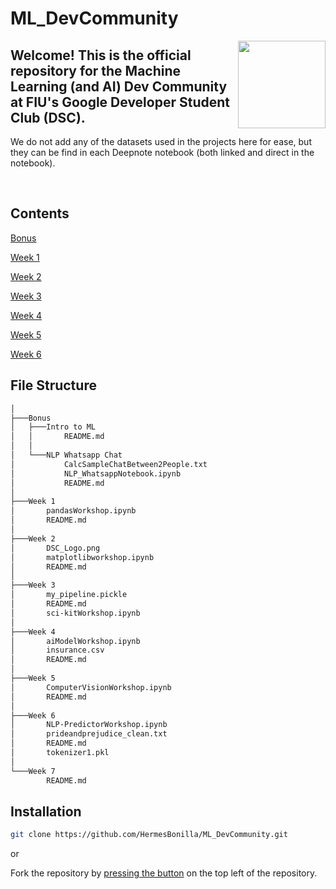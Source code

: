 # ML_DevCommunity

<img align="right" width="140px" src="https://developers.google.com/site-assets/images/home/google_developers_logo_480.png">

**Welcome! This is the official repository for the Machine Learning (and AI) Dev Community at FIU's Google Developer Student Club (DSC).**
---
We do not add any of the datasets used in the projects here for ease, but they can be find in each Deepnote notebook (both linked and direct in the notebook).

<br clear="left"/>

## Contents

[Bonus](https://github.com/HermesBonilla/ML_DevCommunity/tree/main/Bonus) 
    
[Week 1](https://github.com/HermesBonilla/ML_DevCommunity/tree/main/Week%201)

[Week 2](https://github.com/HermesBonilla/ML_DevCommunity/tree/main/Week%202)

[Week 3](https://github.com/HermesBonilla/ML_DevCommunity/tree/main/Week%203)

[Week 4](https://github.com/HermesBonilla/ML_DevCommunity/tree/main/Week%204)

[Week 5](https://github.com/HermesBonilla/ML_DevCommunity/tree/main/Week%205)

[Week 6](https://github.com/HermesBonilla/ML_DevCommunity/tree/main/Week%206)

## File Structure

```bash
│
├───Bonus
│   ├───Intro to ML
│   │       README.md
│   │
│   └───NLP Whatsapp Chat
│           CalcSampleChatBetween2People.txt
│           NLP_WhatsappNotebook.ipynb
│           README.md
│
├───Week 1
│       pandasWorkshop.ipynb
│       README.md
│
├───Week 2
│       DSC_Logo.png
│       matplotlibworkshop.ipynb
│       README.md
│
├───Week 3
│       my_pipeline.pickle
│       README.md
│       sci-kitWorkshop.ipynb
│
├───Week 4
│       aiModelWorkshop.ipynb
│       insurance.csv
│       README.md
│
├───Week 5
│       ComputerVisionWorkshop.ipynb
│       README.md
│
├───Week 6
│       NLP-PredictorWorkshop.ipynb
│       prideandprejudice_clean.txt
│       README.md
│       tokenizer1.pkl
│
└───Week 7
        README.md
```

## Installation
```bash
git clone https://github.com/HermesBonilla/ML_DevCommunity.git
```
or

Fork the repository by [pressing the button](https://github.com/HermesBonilla/ML_DevCommunity/fork) on the top left of the repository. 

